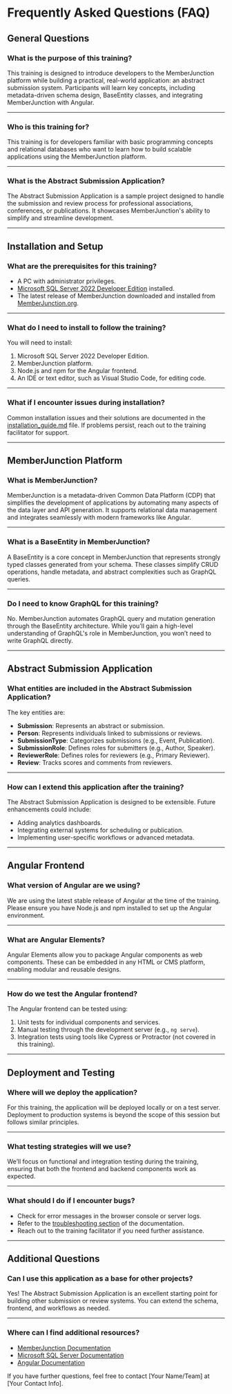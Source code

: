 # Frequently Asked Questions (FAQ)

## General Questions

### **What is the purpose of this training?**
This training is designed to introduce developers to the MemberJunction platform while building a practical, real-world application: an abstract submission system. Participants will learn key concepts, including metadata-driven schema design, BaseEntity classes, and integrating MemberJunction with Angular.

---

### **Who is this training for?**
This training is for developers familiar with basic programming concepts and relational databases who want to learn how to build scalable applications using the MemberJunction platform.

---

### **What is the Abstract Submission Application?**
The Abstract Submission Application is a sample project designed to handle the submission and review process for professional associations, conferences, or publications. It showcases MemberJunction's ability to simplify and streamline development.

---

## Installation and Setup

### **What are the prerequisites for this training?**
- A PC with administrator privileges.
- [Microsoft SQL Server 2022 Developer Edition](https://www.microsoft.com/en-us/sql-server/sql-server-downloads) installed.
- The latest release of MemberJunction downloaded and installed from [MemberJunction.org](https://docs.memberjunction.org).

---

### **What do I need to install to follow the training?**
You will need to install:
1. Microsoft SQL Server 2022 Developer Edition.
2. MemberJunction platform.
3. Node.js and npm for the Angular frontend.
4. An IDE or text editor, such as Visual Studio Code, for editing code.

---

### **What if I encounter issues during installation?**
Common installation issues and their solutions are documented in the [installation_guide.md](installation_guide.md) file. If problems persist, reach out to the training facilitator for support.

---

## MemberJunction Platform

### **What is MemberJunction?**
MemberJunction is a metadata-driven Common Data Platform (CDP) that simplifies the development of applications by automating many aspects of the data layer and API generation. It supports relational data management and integrates seamlessly with modern frameworks like Angular.

---

### **What is a BaseEntity in MemberJunction?**
A BaseEntity is a core concept in MemberJunction that represents strongly typed classes generated from your schema. These classes simplify CRUD operations, handle metadata, and abstract complexities such as GraphQL queries.

---

### **Do I need to know GraphQL for this training?**
No. MemberJunction automates GraphQL query and mutation generation through the BaseEntity architecture. While you’ll gain a high-level understanding of GraphQL's role in MemberJunction, you won’t need to write GraphQL directly.

---

## Abstract Submission Application

### **What entities are included in the Abstract Submission Application?**
The key entities are:
- **Submission**: Represents an abstract or submission.
- **Person**: Represents individuals linked to submissions or reviews.
- **SubmissionType**: Categorizes submissions (e.g., Event, Publication).
- **SubmissionRole**: Defines roles for submitters (e.g., Author, Speaker).
- **ReviewerRole**: Defines roles for reviewers (e.g., Primary Reviewer).
- **Review**: Tracks scores and comments from reviewers.

---

### **How can I extend this application after the training?**
The Abstract Submission Application is designed to be extensible. Future enhancements could include:
- Adding analytics dashboards.
- Integrating external systems for scheduling or publication.
- Implementing user-specific workflows or advanced metadata.

---

## Angular Frontend

### **What version of Angular are we using?**
We are using the latest stable release of Angular at the time of the training. Please ensure you have Node.js and npm installed to set up the Angular environment.

---

### **What are Angular Elements?**
Angular Elements allow you to package Angular components as web components. These can be embedded in any HTML or CMS platform, enabling modular and reusable designs.

---

### **How do we test the Angular frontend?**
The Angular frontend can be tested using:
1. Unit tests for individual components and services.
2. Manual testing through the development server (e.g., `ng serve`).
3. Integration tests using tools like Cypress or Protractor (not covered in this training).

---

## Deployment and Testing

### **Where will we deploy the application?**
For this training, the application will be deployed locally or on a test server. Deployment to production systems is beyond the scope of this session but follows similar principles.

---

### **What testing strategies will we use?**
We’ll focus on functional and integration testing during the training, ensuring that both the frontend and backend components work as expected.

---

### **What should I do if I encounter bugs?**
- Check for error messages in the browser console or server logs.
- Refer to the [troubleshooting section](troubleshooting.md) of the documentation.
- Reach out to the training facilitator if you need further assistance.

---

## Additional Questions

### **Can I use this application as a base for other projects?**
Yes! The Abstract Submission Application is an excellent starting point for building other submission or review systems. You can extend the schema, frontend, and workflows as needed.

---

### **Where can I find additional resources?**
- [MemberJunction Documentation](https://docs.memberjunction.org)
- [Microsoft SQL Server Documentation](https://docs.microsoft.com/en-us/sql/sql-server/)
- [Angular Documentation](https://angular.io/docs)

If you have further questions, feel free to contact [Your Name/Team] at [Your Contact Info].
